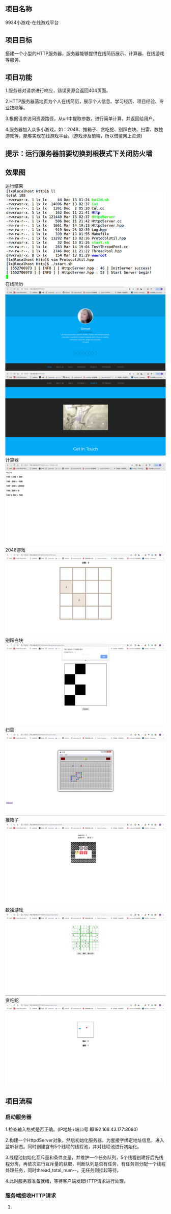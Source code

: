 项目名称
----------------------------
9934小游戏-在线游戏平台

项目目标
--------------------------------------
搭建一个小型的HTTP服务器，服务器能够提供在线简历展示、计算器、在线游戏等服务。

项目功能
--------------------------------------
1.服务器对请求进行响应，错误资源会返回404页面。

2.HTTP服务器落地页为个人在线简历，展示个人信息、学习经历、项目经验、专业技能等。

3.根据请求访问资源路径，从url中提取参数，进行简单计算，并返回给用户。

4.服务器加入众多小游戏，如：2048、推箱子、贪吃蛇、别踩白块、扫雷、数独游戏等，能够实现在线游戏平台。(游戏涉及前端，所以借鉴网上资源)


提示：运行服务器前要切换到根模式下关闭防火墙
--------------------------------------



效果图
--------------------------------------


运行结果
![](https://github.com/lvxinup/githttp/blob/master/QQ%E5%9B%BE%E7%89%8720190316114001.png)
在线简历
![](https://github.com/lvxinup/githttp/blob/master/QQ%E5%9B%BE%E7%89%8720190316114011.png)
![](https://github.com/lvxinup/githttp/blob/master/QQ%E5%9B%BE%E7%89%8720190316114016.png)
计算器
![](https://github.com/lvxinup/githttp/blob/master/QQ%E5%9B%BE%E7%89%8720190316114020.png)
2048游戏
![](https://github.com/lvxinup/MyHTTP/blob/master/2048.png)
别踩白块
![](https://github.com/lvxinup/MyHTTP/blob/master/%E5%88%AB%E8%B8%A9%E7%99%BD%E5%9D%97.png)
扫雷
![](https://github.com/lvxinup/MyHTTP/blob/master/%E6%89%AB%E9%9B%B7.png)
推箱子
![](https://github.com/lvxinup/MyHTTP/blob/master/%E6%8E%A8%E7%AE%B1%E5%AD%90.png)
数独游戏
![](https://github.com/lvxinup/MyHTTP/blob/master/%E6%95%B0%E7%8B%AC%E6%B8%B8%E6%88%8F.png)
贪吃蛇
![](https://github.com/lvxinup/MyHTTP/blob/master/%E8%B4%AA%E5%90%83%E8%9B%87.png)

项目流程
--------------------------------------
### 启动服务器
1.检查输入格式是否正确。(IP地址+端口号 即192.168.43.177:8080)

2.构建一个HttpdServer对象，然后初始化服务器，为套接字绑定地址信息，进入监听状态。同时创建含有5个线程的线程池，并对线程池进行初始化。

3.线程池初始化互斥量和条件变量，并维护一个任务队列，5个线程创建好后先线程分离，再依次进行互斥量的获取，判断队列是否有任务，有任务则分配一个线程处理任务，同时thread_total_num--，无任务则挂起等待。

4.此时服务器准备就绪，等待客户端发起HTTP请求进行处理。

### 服务端接收HTTP请求
1.
